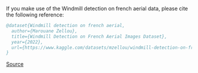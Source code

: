 If you make use of the Windmill detection on french aerial data, please cite the following reference:

``` bibtex 
@dataset{Windmill detection on french aerial,
  author={Marouane Zellou},
  title={Windmill Detection on French Aerial Images Dataset},
  year={2022},
  url={https://www.kaggle.com/datasets/mzellou/windmill-detection-on-french-aerial-images}
}
```

[Source](https://www.kaggle.com/datasets/mzellou/windmill-detection-on-french-aerial-images)